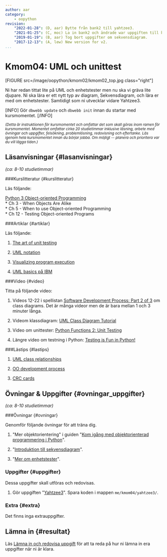 ```yaml
---
author: aar
category:
    - oopython
revision:
    "2022-01-28": (D, aar) Bytte från bank2 till yahtzee3.
    "2021-01-25": (C, moc) La in bank2 och ändrade war uppgiften till klassdiagram.
    "2019-01-19": (B, aar) Tog bort uppgifter om sekvensdiagram.
    "2017-12-13": (A, lew) New version for v2.
...
```

Kmom04: UML och unittest
====================================

[FIGURE src=/image/oopython/kmom02/kmom02_top.jpg class="right"]

Ni har redan tittat lite på UML och enhetstester men nu ska vi gräva lite djupare. Ni ska lära er ett nytt typ av diagram, Sekvensdiagram, och lära er med om enhetstester. Samtidigt som ni utvecklar vidare Yahtzee3.

<!--more-->

[INFO]
Gör `dbwebb update` och `dbwebb init` innan du startar med kursmomentet.
[/INFO]

<!-- Flytta nedan text till eget dokument/vy/block -->

<small>*(Detta är instruktionen för kursmomentet och omfattar det som skall göras inom ramen för kursmomentet. Momentet omfattar cirka 20 studietimmar inklusive läsning, arbete med övningar och uppgifter, felsökning, problemlösning, redovisning och eftertanke. Läs igenom hela kursmomentet innan du börjar jobba. Om möjligt -- planera och prioritera var du vill lägga tiden.)*</small>



Läsanvisningar  {#lasanvisningar}
---------------------------------

*(ca: 8-10 studietimmar)*


###Kurslitteratur  {#kurslitteratur}

Läs följande:

[Python 3 Object-oriented Programming](kunskap/boken-python3-object-oriented-programming-v3)  
    * Ch 3 - When Objects Are Alike  
    * Ch 5 - When to use Object-oriented Programming  
    * Ch 12 - Testing Object-oriented Programs


###Artiklar {#artiklar}

Läs följande:

1. [The art of unit testing](http://artofunittesting.com/definition-of-a-unit-test/)  

1. [UML notation](https://atomicobject.com/resources/oo-programming/uml-notation)

1. [Visualizing program execution](https://atomicobject.com/resources/oo-programming/visualizing-program-execution)

1. [UML basics på IBM](http://www.ibm.com/developerworks/rational/library/769.html)  



###Video  {#video}

Titta på följande video:  

1. Videos 12-22 i spellistan [Software Development Process: Part 2 of 3](https://www.youtube.com/watch?v=pZ9-ujSP_48&index=12&list=PLAwxTw4SYaPm8PAGH7ov2Bj-nG4sXgCtJ) om class diagrams. Det är många videor men de är bara mellan 1 och 3 minuter långa.

1. Videom klassdiagram: [UML Class Diagram Tutorial](https://www.youtube.com/watch?v=UI6lqHOVHic)

1. Video om unittester: [Python Functions 2: Unit Testing](https://www.youtube.com/watch?v=F7a0iUH6kVA)

1. Längre video om testning i Python: [Testing is Fun in Python!](https://www.youtube.com/watch?v=Sb2tz9Hlbp8)



###Lästips {#lastips}

1. [UML class relationships](http://creately.com/blog/diagrams/class-diagram-relationships/)

1. [OO development process](https://atomicobject.com/resources/oo-programming/oo-development-process)

1. [CRC cards](https://atomicobject.com/resources/oo-programming/crc-cards)




Övningar & Uppgifter  {#ovningar_uppgifter}
-------------------------------------------

*(ca: 8-10 studietimmar)*



###Övningar {#ovningar}

Genomför följande övningar för att träna dig.

1. "Mer objektorientering" i guiden "[Kom igång med objektorienterad programmering i Python](guide/kom-igang-med-objektorienterad-programmering-i-python)".

1. "[Introduktion till sekvensdiagram](kunskap/intro_till_sekvensdiagram)".

2. "[Mer om enhetstester](kunskap/unittest-i-python_2)".



### Uppgifter {#uppgifter}

Dessa uppgifter skall utföras och redovisas.

<!-- 1. Gör uppgiften "[Skapa objekt efter UML](uppgift/skapa-objekt-efter-uml)" -->

<!-- 1. Gör uppgiften "[Skriv testfall för ett objekt](uppgift/skriv-testfall-for-ett-objekt)".   -->

<!-- 1. Gör uppgiften "[Kortspelet War](uppgift/kortspelet-war)". Utför uppgiften i mappen `war`.   -->

<!-- 1. Gör uppgiften "[Skapa sequence diagram](uppgift/skapa-sequence-diagram2)". Utför uppgiften i mappen `uml`.   -->

<!-- 1. Gör uppgiften "[Skapa ett UML diagram](uppgift/skapa_ett_uml_diagram)".  -->

<!-- 1. Gör uppgiften "[Bygg en bank med flask - Del 2](uppgift/bank_med_flask_del_tva)". Spara koden i `me/kmom03/bank2/`. -->

1. Gör uppgiften "[Yahtzee3](uppgift/yahtzee3-v2)". Spara koden i mappen `me/kmom04/yahtzee3/`.


### Extra {#extra}

Det finns inga extrauppgifter.


Lämna in  {#resultat}
-----------------------------------------------

Läs [Lämna in och redovisa uppgift](./../redovisa) för att ta reda på hur ni lämna in era uppgifter när ni är klara.

